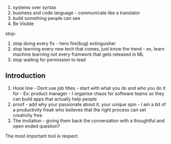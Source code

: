 1) systems over syntax
2) business and code language - communicate like a translator
3) build something people can see 
4)  Be Visible

stop:
1) stop doing every fix - hero fire(bug) extinguisher
2) stop learning every new tech that comes, just know the trend - ex, learn machine learning not every framwork that gets released in ML
3) stop waiting for permission to lead


## Introduction 
1) Hook line - Dont use job titles - start with what you do and who you do it for 
		- Ex: product manager - I organise chaos for software teams so they can build apps that actually help people
2) proof - add why your passionate about it, your unique spin
		- I am a bit of a productivity freak who beileves that the right process can set creativity free
3) The invitation - giving them back the conversation with a thoughtful and open ended question?

The most important tool is respect